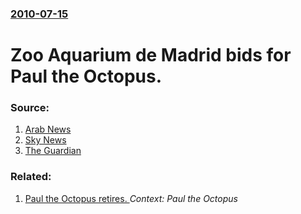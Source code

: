 ### [2010-07-15](/news/2010/07/15/index.md)

# Zoo Aquarium de Madrid bids for Paul the Octopus. 




### Source:

1. [Arab News](http://arabnews.com/sports/article84935.ece)
2. [Sky News](http://news.sky.com/skynews/Home/World-News/Paul-The-Octopus-Wanted-In-Spanish-Zoo-In-Madrid-After-Forecasting-World-Cup-Results/Article/201007315665868?lpos=World_News_First_Strange_News__Article_Teaser_Region__0&lid=ARTICLE_15665868_Paul_The_Octopus_Wanted_In_Spanish_Zoo_In_Madrid_After_Forecasting_World_Cup_Results)
3. [The Guardian](http://www.guardian.co.uk/world/2010/jul/15/paul-the-octopus-madrid-transfer)

### Related:

1. [Paul the Octopus retires. ](/news/2010/07/12/paul-the-octopus-retires.md) _Context: Paul the Octopus_
